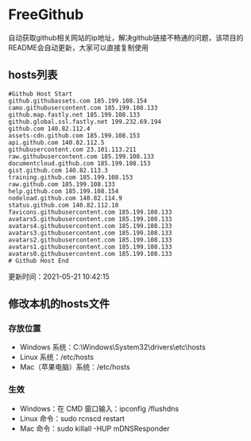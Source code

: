 # FreeGithub
自动获取github相关网站的ip地址，解决github链接不畅通的问题，该项目的README会自动更新，大家可以直接复制使用

## hosts列表
```base
#Github Host Start
github.githubassets.com 185.199.108.154
camo.githubusercontent.com 185.199.108.133
github.map.fastly.net 185.199.108.133
github.global.ssl.fastly.net 199.232.69.194
github.com 140.82.112.4
assets-cdn.github.com 185.199.108.153
api.github.com 140.82.112.5
githubusercontent.com 23.101.113.211
raw.githubusercontent.com 185.199.108.133
documentcloud.github.com 185.199.108.153
gist.github.com 140.82.113.3
training.github.com 185.199.108.153
raw.github.com 185.199.108.133
help.github.com 185.199.108.154
nodeload.github.com 140.82.114.9
status.github.com 140.82.112.18
favicons.githubusercontent.com 185.199.108.133
avatars5.githubusercontent.com 185.199.108.133
avatars4.githubusercontent.com 185.199.108.133
avatars3.githubusercontent.com 185.199.108.133
avatars2.githubusercontent.com 185.199.108.133
avatars1.githubusercontent.com 185.199.108.133
avatars0.githubusercontent.com 185.199.108.133
# Github Host End
```

更新时间：2021-05-21 10:42:15

## 修改本机的hosts文件
### 存放位置
* Windows 系统：C:\Windows\System32\drivers\etc\hosts
* Linux 系统：/etc/hosts
* Mac（苹果电脑）系统：/etc/hosts

### 生效
* Windows：在 CMD 窗口输入：ipconfig /flushdns
* Linux 命令：sudo rcnscd restart
* Mac 命令：sudo killall -HUP mDNSResponder